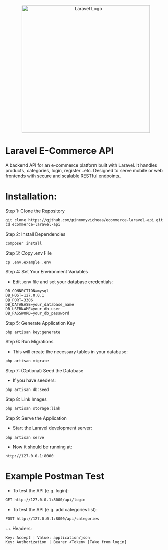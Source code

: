 <p align="center"><a href="#" target="_blank"><img src="https://raw.githubusercontent.com/laravel/art/master/logo-lockup/5%20SVG/2%20CMYK/1%20Full%20Color/laravel-logolockup-cmyk-red.svg" width="400" alt="Laravel Logo"></a></p>

# Laravel E-Commerce API

A backend API for an e-commerce platform built with Laravel. It handles products, categories, login, register ..etc. Designed to serve mobile or web frontends with secure and scalable RESTful endpoints.

# Installation:

Step 1: Clone the Repository
```
git clone https://github.com/pinmonyvicheaa/ecommerce-laravel-api.git
cd ecommerce-laravel-api
```

Step 2: Install Dependencies
```
composer install
```

Step 3: Copy .env File
```
cp .env.example .env
```

Step 4: Set Your Environment Variables

- Edit .env file and set your database credentials:
```
DB_CONNECTION=mysql
DB_HOST=127.0.0.1
DB_PORT=3306
DB_DATABASE=your_database_name
DB_USERNAME=your_db_user
DB_PASSWORD=your_db_password
```

Step 5: Generate Application Key
```
php artisan key:generate
```

Step 6: Run Migrations

- This will create the necessary tables in your database:
```
php artisan migrate
```

Step 7: (Optional) Seed the Database

- If you have seeders:
```
php artisan db:seed
```

Step 8: Link Images
```
php artisan storage:link
```

Step 9: Serve the Application

- Start the Laravel development server:
```
php artisan serve
```

- Now it should be running at:
```
http://127.0.0.1:8000
```

# Example Postman Test

- To test the API (e.g. login):
```
GET http://127.0.0.1:8000/api/login
```

- To test the API (e.g. add categories list):
```
POST http://127.0.0.1:8000/api/categories
```
++ Headers:
```
Key: Accept | Value: application/json
Key: Authorization | Bearer <Token> [Take from login]
```
